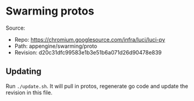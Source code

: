 # Swarming protos

Source:

*   Repo: https://chromium.googlesource.com/infra/luci/luci-py
*   Path: appengine/swarming/proto
*   Revision: d20c31dfc99583e1b3e51b6a071d26d90478e839

## Updating

Run `./update.sh`. It will pull in protos, regenerate go code and update the
revision in this file.
